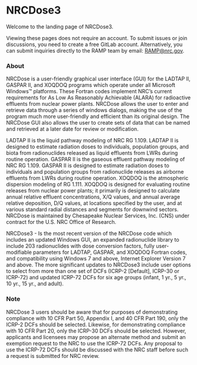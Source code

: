 # NRCDose3
Welcome to the landing page of NRCDose3.

Viewing these pages does not require an account. To submit issues or join discussions, you need to create a free GitLab account. Alternatively, you can submit inquiries directly to the RAMP team by email: RAMP@nrc.gov.

### About
NRCDose is a user-friendly graphical user interface (GUI) for the LADTAP Il, GASPAR II, and XOQDOQ programs which operate under all Microsoft Windows™ platforms. These Fortran codes implement NRC’s current requirements for As Low As Reasonably Achievable (ALARA) for radioactive effluents from nuclear power plants. NRCDose allows the user to enter and retrieve data through a series of windows dialogs, making the use of the program much more user-friendly and efficient than its original design. The NRCDose GUI also allows the user to create sets of data that can be named and retrieved at a later date for review or modification.

LADTAP II is the liquid pathway modeling of NRC RG 1.109. LADTAP II is designed to estimate radiation doses to individuals, population groups, and biota from radionuclides released as liquid effluents from LWRs during routine operation.
GASPAR Il is the gaseous effluent pathway modeling of NRC RG 1.109. GASPAR II is designed to estimate radiation doses to individuals and population groups from radionuclide releases as airborne effluents from LWRs during routine operation.
XOQDOQ is the atmospheric dispersion modeling of RG 1.111. XOQDOQ is designed for evaluating routine releases from nuclear power plants; it primarily is designed to calculate annual relative effluent concentrations, X/Q values, and annual average relative deposition, D/Q values, at locations specified by the user, and at various standard radial distances and segments for downwind sectors.
NRCDose is maintained by Chesapeake Nuclear Services, Inc. (CNS) under contract for the U.S. NRC Office of Research.

NRCDose3 - Is the most recent version of the NRCDose code which includes an updated Windows GUI, an expanded radionuclide library to include 203 radionuclides with dose conversion factors, fully user-modifiable parameters for LADTAP, GASPAR, and XOQDOQ Fortran codes, and compatibility using Windows 7 and above, Internet Explorer Version 7 and above. The more significant updates to NRCDose3 include user options to select from more than one set of DCFs (ICRP-2 [Default], ICRP-30 or ICRP-72) and updated ICRP-72 DCFs for six age groups (infant, 1 yr., 5 yr., 10 yr., 15 yr., and adult).

### Note
NRCDose 3 users should be aware that for purposes of demonstrating compliance with 10 CFR Part 50, Appendix I, and 40 CFR Part 190, only the ICRP-2 DCFs should be selected. Likewise, for demonstrating compliance with 10 CFR Part 20, only the ICRP-30 DCFs should be selected. However, applicants and licensees may propose an alternate method and submit an exemption request to the NRC to use the ICRP-72 DCFs. Any proposal to use the ICRP-72 DCFs should be discussed with the NRC staff before such a request is submitted for NRC review.
